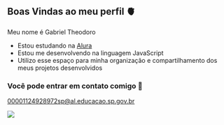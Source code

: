 ## Boas Vindas ao meu perfil 🫀

Meu nome é Gabriel Theodoro

- Estou estudando na [Alura](https://www.alura.com.br)
- Estou me desenvolvendo na linguagem JavaScript
- Utilizo esse espaço para minha organização e compartilhamento dos meus projetos desenvolvidos

### Você pode entrar em contato comigo 📧
00001124928972sp@al.educacao.sp.gov.br

![](https://tenor.com/pt-BR/view/naruto-gif-21541922)
